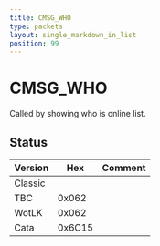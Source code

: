 ```yaml
---
title: CMSG_WHO
type: packets
layout: single_markdown_in_list
position: 99
---
```


# CMSG_WHO

Called by showing who is online list.

## Status

Version | Hex | Comment
---------- | ---------- | ---------- 
Classic |  |  
TBC | 0x062 |  
WotLK | 0x062 |  
Cata | 0x6C15 |  
